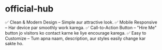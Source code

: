 # official-hub
✅ Clean &amp; Modern Design – Simple aur attractive look. ✅ Mobile Responsive – Har device par smoothly work karega. ✅ Call-to-Action Button – "Hire Me" button jo visitors ko contact karne ke liye encourage karega. ✅ Easy to Customize – Tum apna naam, description, aur styles easily change kar sakte ho.
